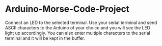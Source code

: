 # Arduino-Morse-Code-Project

Connect an LED to the selected terminal. Use your serial terminal and send ASCII characters to the Arduino of your choice and you will see the LED light up accordingly. 
You can also enter multiple characters to the serial terminal and it will be kept in the buffer.
